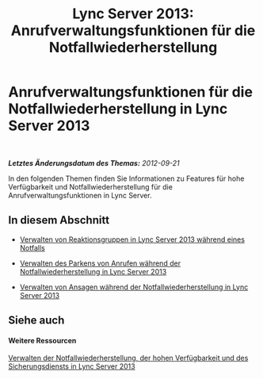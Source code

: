 ﻿---
title: 'Lync Server 2013: Anrufverwaltungsfunktionen für die Notfallwiederherstellung'
TOCTitle: Anrufverwaltungsfunktionen für die Notfallwiederherstellung
ms:assetid: effb75b4-499d-4414-a283-fffe165c26dd
ms:mtpsurl: https://technet.microsoft.com/de-de/library/JJ721935(v=OCS.15)
ms:contentKeyID: 49891007
ms.date: 05/19/2016
mtps_version: v=OCS.15
ms.translationtype: HT
---

# Anrufverwaltungsfunktionen für die Notfallwiederherstellung in Lync Server 2013

 

_**Letztes Änderungsdatum des Themas:** 2012-09-21_

In den folgenden Themen finden Sie Informationen zu Features für hohe Verfügbarkeit und Notfallwiederherstellung für die Anrufverwaltungsfunktionen in Lync Server.

## In diesem Abschnitt

  - [Verwalten von Reaktionsgruppen in Lync Server 2013 während eines Notfalls](lync-server-2013-managing-response-groups-during-a-disaster.md)

  - [Verwalten des Parkens von Anrufen während der Notfallwiederherstellung in Lync Server 2013](lync-server-2013-manage-call-park-during-disaster-recovery.md)

  - [Verwalten von Ansagen während der Notfallwiederherstellung in Lync Server 2013](lync-server-2013-manage-announcements-during-disaster-recovery.md)

## Siehe auch

#### Weitere Ressourcen

[Verwalten der Notfallwiederherstellung, der hohen Verfügbarkeit und des Sicherungsdiensts in Lync Server 2013](lync-server-2013-managing-lync-server-disaster-recovery-high-availability-and-backup-service.md)

